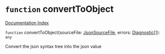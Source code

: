 # `function` convertToObject

[Documentation Index](../README.md)

`function` convertToObject(sourceFile: [JsonSourceFile](../interface.JsonSourceFile/README.md), errors: [Diagnostic](../interface.Diagnostic/README.md)\[]): `any`

Convert the json syntax tree into the json value

